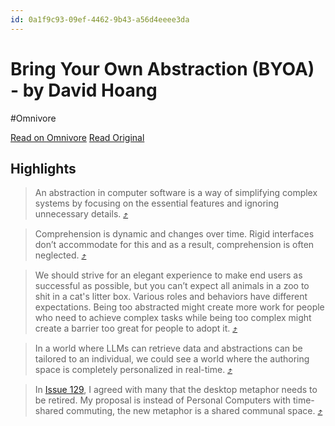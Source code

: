 ```yaml
---
id: 0a1f9c93-09ef-4462-9b43-a56d4eeee3da
---
```


# Bring Your Own Abstraction (BYOA) - by David Hoang
#Omnivore

[Read on Omnivore](https://omnivore.app/me/bring-your-own-abstraction-byoa-by-david-hoang-18d4fafa89d)
[Read Original](https://www.proofofconcept.pub/p/bring-your-own-abstraction-byoa)

## Highlights

> An abstraction in computer software is a way of simplifying complex systems by focusing on the essential features and ignoring unnecessary details. [⤴️](https://omnivore.app/me/bring-your-own-abstraction-byoa-by-david-hoang-18d4fafa89d#0d0cf378-5f1a-4a7c-a03f-caf170356ca7)  

> Comprehension is dynamic and changes over time. Rigid interfaces don’t accommodate for this and as a result, comprehension is often neglected. [⤴️](https://omnivore.app/me/bring-your-own-abstraction-byoa-by-david-hoang-18d4fafa89d#eae09ef9-7a4b-49ce-ad4d-ef7091bd1bd2)  

> We should strive for an elegant experience to make end users as successful as possible, but you can’t expect all animals in a zoo to shit in a cat's litter box. Various roles and behaviors have different expectations. Being too abstracted might create more work for people who need to achieve complex tasks while being too complex might create a barrier too great for people to adopt it. [⤴️](https://omnivore.app/me/bring-your-own-abstraction-byoa-by-david-hoang-18d4fafa89d#05d9bbd3-a9ae-4b5a-89c6-8c996af0a613)  

> In a world where LLMs can retrieve data and abstractions can be tailored to an individual, we could see a world where the authoring space is completely personalized in real-time. [⤴️](https://omnivore.app/me/bring-your-own-abstraction-byoa-by-david-hoang-18d4fafa89d#b6f4106c-3a64-4b44-beb5-70d0e9024caa)  

> In [Issue 129](https://www.proofofconcept.pub/p/pondering-the-future-of-interaction), I agreed with many that the desktop metaphor needs to be retired. My proposal is instead of Personal Computers with time-shared commuting, the new metaphor is a shared communal space. [⤴️](https://omnivore.app/me/bring-your-own-abstraction-byoa-by-david-hoang-18d4fafa89d#206cc450-3c0f-4bf7-8a7a-f0fd98718b4e)  

